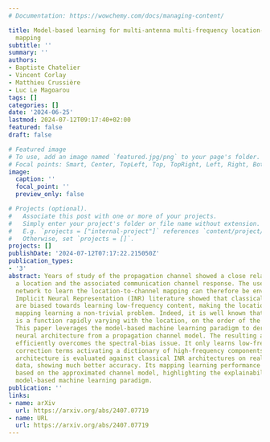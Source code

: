 ```yaml
---
# Documentation: https://wowchemy.com/docs/managing-content/

title: Model-based learning for multi-antenna multi-frequency location-to-channel
  mapping
subtitle: ''
summary: ''
authors:
- Baptiste Chatelier
- Vincent Corlay
- Matthieu Crussière
- Luc Le Magoarou
tags: []
categories: []
date: '2024-06-25'
lastmod: 2024-07-12T09:17:40+02:00
featured: false
draft: false

# Featured image
# To use, add an image named `featured.jpg/png` to your page's folder.
# Focal points: Smart, Center, TopLeft, Top, TopRight, Left, Right, BottomLeft, Bottom, BottomRight.
image:
  caption: ''
  focal_point: ''
  preview_only: false

# Projects (optional).
#   Associate this post with one or more of your projects.
#   Simply enter your project's folder or file name without extension.
#   E.g. `projects = ["internal-project"]` references `content/project/deep-learning/index.md`.
#   Otherwise, set `projects = []`.
projects: []
publishDate: '2024-07-12T07:17:22.215050Z'
publication_types:
- '3'
abstract: Years of study of the propagation channel showed a close relation between
  a location and the associated communication channel response. The use of a neural
  network to learn the location-to-channel mapping can therefore be envisioned. The
  Implicit Neural Representation (INR) literature showed that classical neural architecture
  are biased towards learning low-frequency content, making the location-to-channel
  mapping learning a non-trivial problem. Indeed, it is well known that this mapping
  is a function rapidly varying with the location, on the order of the wavelength.
  This paper leverages the model-based machine learning paradigm to derive a problem-specific
  neural architecture from a propagation channel model. The resulting architecture
  efficiently overcomes the spectral-bias issue. It only learns low-frequency sparse
  correction terms activating a dictionary of high-frequency components. The proposed
  architecture is evaluated against classical INR architectures on realistic synthetic
  data, showing much better accuracy. Its mapping learning performance is explained
  based on the approximated channel model, highlighting the explainability of the
  model-based machine learning paradigm.
publication: ''
links:
- name: arXiv
  url: https://arxiv.org/abs/2407.07719
- name: URL
  url: https://arxiv.org/abs/2407.07719
---
```

